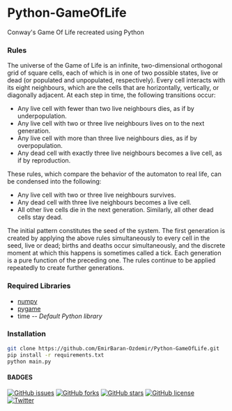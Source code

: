 # Python-GameOfLife
Conway's Game Of Life recreated using Python
### Rules
The universe of the Game of Life is an infinite, two-dimensional orthogonal grid of square cells, each of which is in one of two possible states, live or dead (or populated and unpopulated, respectively). Every cell interacts with its eight neighbours, which are the cells that are horizontally, vertically, or diagonally adjacent. At each step in time, the following transitions occur:

- Any live cell with fewer than two live neighbours dies, as if by underpopulation.
- Any live cell with two or three live neighbours lives on to the next generation.
- Any live cell with more than three live neighbours dies, as if by overpopulation.
- Any dead cell with exactly three live neighbours becomes a live cell, as if by reproduction.

These rules, which compare the behavior of the automaton to real life, can be condensed into the following:
- Any live cell with two or three live neighbours survives.
- Any dead cell with three live neighbours becomes a live cell.
- All other live cells die in the next generation. Similarly, all other dead cells stay dead.

The initial pattern constitutes the seed of the system. The first generation is created by applying the above rules simultaneously to every cell in the seed, live or dead; births and deaths occur simultaneously, and the discrete moment at which this happens is sometimes called a tick. Each generation is a pure function of the preceding one. The rules continue to be applied repeatedly to create further generations.
### Required Libraries
- [numpy]
- [pygame]
- time -- _Default Python library_
### Installation
```sh
git clone https://github.com/EmirBaran-Ozdemir/Python-GameOfLife.git
pip install -r requirements.txt
python main.py
```
#### BADGES
[![GitHub issues](https://img.shields.io/github/issues/EmirBaran-Ozdemir/Python-GameOfLife?style=plastic)](https://github.com/EmirBaran-Ozdemir/Python-GameOfLife/issues) [![GitHub forks](https://img.shields.io/github/forks/EmirBaran-Ozdemir/Python-GameOfLife?style=plastic)](https://github.com/EmirBaran-Ozdemir/Python-GameOfLife/network) [![GitHub stars](https://img.shields.io/github/stars/EmirBaran-Ozdemir/Python-GameOfLife?style=plastic)](https://github.com/EmirBaran-Ozdemir/Python-GameOfLife/stargazers) [![GitHub license](https://img.shields.io/github/license/EmirBaran-Ozdemir/Python-GameOfLife?color=succes&style=plastic)](https://github.com/EmirBaran-Ozdemir/Python-GameOfLife/blob/main/LICENSE)  
[![Twitter](https://img.shields.io/twitter/url?label=Personal-Twitter&style=social&url=https%3A%2F%2Ftwitter.com%2FWileLord)](https://twitter.com/intent/tweet?text=Wow:&url=https%3A%2F%2Fgithub.com%2FEmirBaran-Ozdemir%2FOpenCVPython)

[numpy]:<https://pypi.org/project/numpy/>
[pygame]:<https://pypi.org/project/pygame/>